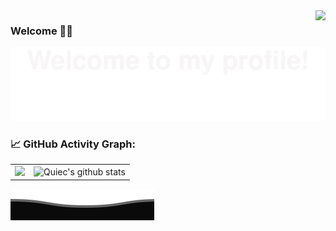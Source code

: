 <img align="right" src="https://count.getloli.com/get/@:Rbb666?theme=asoul">

### Welcome 👋🏿

![](assets/Bottom_up.svg)

### 📈 GitHub Activity Graph:
|                                                              |                                                              |
| ------------------------------------------------------------ | ------------------------------------------------------------ |
| <img src="https://github-readme-streak-stats.herokuapp.com/?user=Rbb666"></img> | ![Quiec's github stats](https://github-readme-stats.vercel.app/api/top-langs/?username=Rbb666&theme=radical&layout=compact) |

![](assets/Bottom_down.svg)
